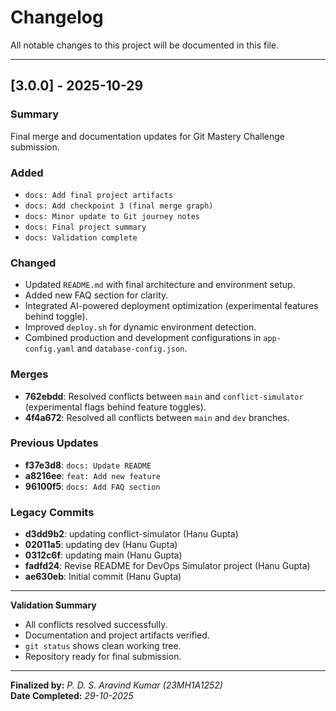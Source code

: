 # Changelog

All notable changes to this project will be documented in this file.

---

## [3.0.0] - 2025-10-29
### Summary
Final merge and documentation updates for Git Mastery Challenge submission.

### Added
- `docs: Add final project artifacts`
- `docs: Add checkpoint 3 (final merge graph)`
- `docs: Minor update to Git journey notes`
- `docs: Final project summary`
- `docs: Validation complete`

### Changed
- Updated `README.md` with final architecture and environment setup.
- Added new FAQ section for clarity.
- Integrated AI-powered deployment optimization (experimental features behind toggle).
- Improved `deploy.sh` for dynamic environment detection.
- Combined production and development configurations in `app-config.yaml` and `database-config.json`.

### Merges
- **762ebdd**: Resolved conflicts between `main` and `conflict-simulator` (experimental flags behind feature toggles).
- **4f4a672**: Resolved all conflicts between `main` and `dev` branches.

### Previous Updates
- **f37e3d8**: `docs: Update README`
- **a8216ee**: `feat: Add new feature`
- **96100f5**: `docs: Add FAQ section`

### Legacy Commits
- **d3dd9b2**: updating conflict-simulator (Hanu Gupta)
- **02011a5**: updating dev (Hanu Gupta)
- **0312c6f**: updating main (Hanu Gupta)
- **fadfd24**: Revise README for DevOps Simulator project (Hanu Gupta)
- **ae630eb**: Initial commit (Hanu Gupta)

---

 **Validation Summary**
- All conflicts resolved successfully.
- Documentation and project artifacts verified.
- `git status` shows clean working tree.
- Repository ready for final submission.

---

 **Finalized by:** *P. D. S. Aravind Kumar (23MH1A1252)*  
 **Date Completed:** *29-10-2025*
